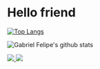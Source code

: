 # Hello friend



[![Top Langs](https://github-readme-stats.vercel.app/api/top-langs/?username=gabrielfelipeg&layout=compact&hide=html,css)](https://github.com/anuraghazra/github-readme-stats)



![Gabriel Felipe's github stats](https://github-readme-stats.vercel.app/api?username=gabrielfelipeg&show_icons=true&theme=dracula&count_private=true)


<a href="https://www.linkedin.com/in/gabrielfelipelll">
 <img src="https://img.shields.io/static/v1?label=&message=LinkedIn&color=blue&style=flat-square&logo=LINKEDIN"/>
</a>

<a href="mailto:gabriel.gomes@ccc.ufcg.edu.br">
 <img src="https://img.shields.io/badge/-Mail-c14438?style=flat-square&logo=Gmail&logoColor=white"/>
</a>
